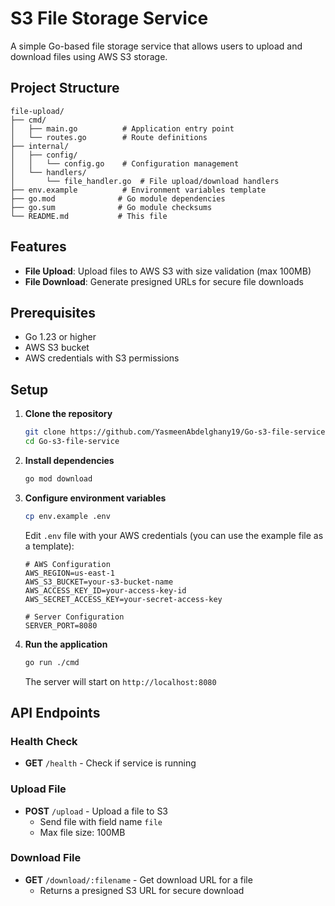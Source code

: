 # S3 File Storage Service

A simple Go-based file storage service that allows users to upload and download files using AWS S3 storage.

## Project Structure

```
file-upload/
├── cmd/
│   ├── main.go          # Application entry point
│   └── routes.go        # Route definitions
├── internal/
│   ├── config/
│   │   └── config.go    # Configuration management
│   └── handlers/
│       └── file_handler.go  # File upload/download handlers
├── env.example          # Environment variables template
├── go.mod              # Go module dependencies
├── go.sum              # Go module checksums
└── README.md           # This file
```

## Features

- **File Upload**: Upload files to AWS S3 with size validation (max 100MB)
- **File Download**: Generate presigned URLs for secure file downloads

## Prerequisites

- Go 1.23 or higher
- AWS S3 bucket
- AWS credentials with S3 permissions

## Setup

1. **Clone the repository**
   ```bash
   git clone https://github.com/YasmeenAbdelghany19/Go-s3-file-service.git
   cd Go-s3-file-service
   ```

2. **Install dependencies**
   ```bash
   go mod download
   ```

3. **Configure environment variables**
   ```bash
   cp env.example .env
   ```
   
   Edit `.env` file with your AWS credentials (you can use the example file as a template):
   ```env
   # AWS Configuration
   AWS_REGION=us-east-1
   AWS_S3_BUCKET=your-s3-bucket-name
   AWS_ACCESS_KEY_ID=your-access-key-id
   AWS_SECRET_ACCESS_KEY=your-secret-access-key
   
   # Server Configuration
   SERVER_PORT=8080
   ```

4. **Run the application**
   ```bash
   go run ./cmd
   ```

   The server will start on `http://localhost:8080`

## API Endpoints

### Health Check
- **GET** `/health` - Check if service is running

### Upload File
- **POST** `/upload` - Upload a file to S3
  - Send file with field name `file`
  - Max file size: 100MB

### Download File
- **GET** `/download/:filename` - Get download URL for a file
  - Returns a presigned S3 URL for secure download
